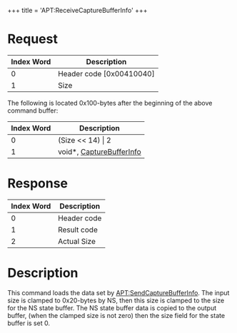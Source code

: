 +++
title = 'APT:ReceiveCaptureBufferInfo'
+++

# Request

| Index Word | Description                |
|------------|----------------------------|
| 0          | Header code \[0x00410040\] |
| 1          | Size                       |

The following is located 0x100-bytes after the beginning of the above
command buffer:

| Index Word | Description                                                                   |
|------------|-------------------------------------------------------------------------------|
| 0          | (Size \<\< 14) \| 2                                                           |
| 1          | void\*, [CaptureBufferInfo](NS_and_APT_Services#CaptureBufferInfo "wikilink") |

# Response

| Index Word | Description |
|------------|-------------|
| 0          | Header code |
| 1          | Result code |
| 2          | Actual Size |

# Description

This command loads the data set by
[<APT:SendCaptureBufferInfo>](APT:SendCaptureBufferInfo "wikilink"). The
input size is clamped to 0x20-bytes by NS, then this size is clamped to
the size for the NS state buffer. The NS state buffer data is copied to
the output buffer, (when the clamped size is not zero) then the size
field for the state buffer is set 0.
